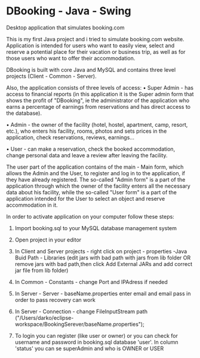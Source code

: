 # DBooking - Java - Swing

 Desktop application that simulates booking.com
 
 
This is my first Java project and i tried to simulate booking.com website.
Application is intended for users who want to easily view, select and reserve a potential place for their vacation or business trip, as well as for those users who want to offer their accommodation.

DBooking is built with core Java and MySQL and contains three level projects (Client - Common - Server).

Also, the application consists of three levels of access:
• Super Admin - has access to financial reports (in this application it is the Super admin form that shows the profit of "DBooking", ie the administrator of the application who earns a percentage of earnings from reservations and has direct access to the database).

• Admin - the owner of the facility (hotel, hostel, apartment, camp, resort, etc.), who enters his facility, rooms, photos and sets prices in the application, check reservations, reviews, earnings...

• User - can make a reservation, check the booked accommodation, change personal data and leave a review after leaving the facility.

The user part of the application contains of the main - Main form, which allows the Admin and the User, to register and log in to the application, if they have already registered.
The so-called "Admin form" is a part of the application through which the owner of the facility enters all the necessary data about his facility, while the so-called "User form" is a part of the application intended for the User to select an object and reserve accommodation in it.

In order to activate application on your computer follow these steps: 

1) Import booking.sql to your MySQL database management system

2) Open project in your editor   

3) In Client and Server projects - right click on project - properties -Java Buid Path - Libraries (edit jars with bad path with jars from lib folder OR remove jars with bad path,then click Add External JARs and add correct jar file from lib folder)

4) In Common - Constants - change Port and IPAdress if needed

5) In Server - Server - baseName.properties enter email and email pass in order to pass recovery can work

6) In Server - Connection - change FileInputStream path ("/Users/darko/eclipse-workspace/BookingSerever/baseName.properties");

7) To login you can register (like user or owner) or you can check for username and password in booking.sql database 'user'. In column 'status' you can se superAdmin and who is OWNER or USER 

